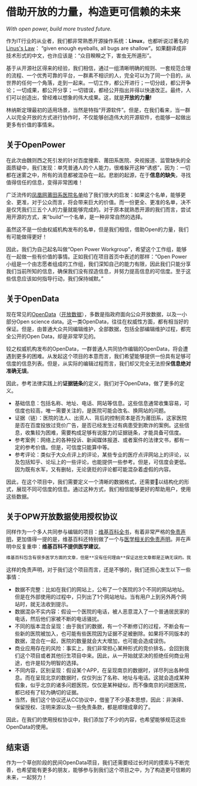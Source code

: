 # 借助开放的力量，构造更可信赖的未来

_With open power, build more trusted future._

作为IT行业的从业者，我们都非常熟悉开源操作系统：**Linux**，也都听说过著名的[Linus's Law](https://en.wikipedia.org/wiki/Linus's_Law)： “given enough eyeballs, all bugs are shallow”。如果翻译成非技术形式的中文，也许应该是：“众目睽睽之下，害虫无所遁形”。

基于从开源社区得来的经验，我们相信，通过一组清晰明确的规则、一套规范合理的流程、一个优秀可靠的平台，一群素不相识的人，完全可以为了同一个目的，从世界的任何一个角落，走到一起来。一切工作，都公开进行；一切分歧，都公开争论；一切成果，都公开分享；一切错误，都经公开指出并得以快速改正。最终，人们可以创造出，曾经难以想象的伟大成果。这，就是**开放的力量!**

林纳斯定理最初的适用场景，当然是特指“开源软件”。但是，在我们看来，当一群人以完全开放的方式进行协作时，不仅能够创造伟大的开源软件，也能够一起做出更多有价值的事情来。

## 关于OpenPower

在此次由魏则西之死引发的针对百度搜索、莆田系医院、央视报道、监管缺失的全面质疑中，我们发现：单凭普通人的个人能力，很难躲开这种“诱惑”，因为：一切都在迷雾之中，所有的消息都被混杂在一起。悲剧的起源，在于**信息的缺失**，寻找值得信任的信息，变得非常困难！

广泛流传的[凤凰网莆田系医院名单](http://news.ifeng.com/mainland/special/ptxyy/)给了我们很大的启发：如果这个名单，能够更全、更准，对于公众而言，将会带来巨大的价值。而一份更全、更准的名单，决不是仅凭我们三五个人的力量就能够完成的。对于原本就熟悉开源的我们而言，尝试用开源的方式，来“build”一个名单，是一种非常自然的选择。

虽然这不是一份由权威机构发布的名单，但是我们相信，借助Open的力量，我们有可能做得更好！

因此，我们为自己起名叫做“Open Power Workgroup”，希望这个工作组，能够在一起做一些有价值的事情。正如我们在项目首页中表述的那样：“Open Power小组是一个由志愿者组成的工作组，我们深知自己的能力有限，因此我们只能分享我们当前所知的信息，确保我们没有捏造信息，并努力提高信息的可信度。至于这些信息应该如何指导行动，我们保持缄默。”

## 关于OpenData

现在常见的[OpenData](https://en.wikipedia.org/wiki/Open_data)（[开放数据](https://zh.wikipedia.org/wiki/%E9%96%8B%E6%94%BE%E8%B3%87%E6%96%99)），多数是指政府面向公众开放数据，以及一小部分Open science data。这一类OpenData，往往在权威性方面，都有相当好的保证。但是，由普通大众共同编辑维护，全部数据，包括全部编辑维护过程，都完全公开的Open Data，却是非常罕见的。

较之权威机构发布的OpenData，一群普通人共同协作编辑的OpenData，将会遭遇到更多的困难。从发起这个项目的本意而言，我们希望能够提供一份具有足够可信度的信息列表。但是，从实际的编辑过程而言，我们却又完全无法担保**信息绝对准确无误**。

因此，参考法律实践上的**证据链条**的定义，我们对于OpenData，做了更多的定义。

* 基础信息：包括名称、地址、电话、网站等信息。这些信息通常收集容易，可信度也较高，唯一需要关注的，是医院可能会改名、换网站的问题。
* 证据（链）：医院的法人、出资人、背后的控制资本是否为莆田系，这家医院是否在百度投放过竞价广告，是否已经发生过有病患受到欺诈的案例。这些信息，收集较为困难，需要构成足够有说服力的证据链条，才能具备可信度。
* 参考案例：网络上的各种投诉、新闻媒体报道、或者案件的法律文书，都有一定的参考价值。但是，可信度只能算中等。
* 参考评论：类似于大众点评上的评论，某些专业的医疗点评网站上的评论，以及包括知乎、论坛上的一些评论，也能提供一些参考。但是，可信度会更低。因为既有水军，又有删帖，无论褒贬的评论都可能混杂着虚假的内容。

因此，在这个项目中，我们需要定义一个清晰的数据格式，还需要以结构化的形式，展现不同可信度的信息。通过这种方式，我们相信能够更好的帮助用户，使用这些数据。

## 关于OPW开放数据使用授权协议

同样作为一个多人共同参与编辑的项目：[维基百科全书](https://zh.wikipedia.org/)，有着非常严格的[免责声明](https://zh.wikipedia.org/wiki/Wikipedia:%E5%85%8D%E8%B4%A3%E5%A3%B0%E6%98%8E)，更加值得一提的是，维基百科还特别做了一个与[医学相关的免责声明](https://zh.wikipedia.org/wiki/Wikipedia:%E5%8C%BB%E5%AD%A6%E5%A3%B0%E6%98%8E)。并在声明中反复重申：**维基百科不提供医学建议**。

```markdown
维基百科包含有很多医学方面的文章，但是**没有任何理由**保证这些文章都是正确无误的。我们完全不能保证在有关医学文章中的任何陈述是真实、正确或精确的。即使一个关于医学方面的陈述是“准确的”，它也可能并不适合您或您的症状。
```

这样的免责声明，对于我们这个项目而言，还是不够的，我们还担心发生以下一些事情：

* 数据不完整：比如在我们的网站上，公布了一个医院的3个不同的网站地址。但是在外部使用的过程中，只列出了1个网站地址。当有用户上到另外两个网站时，就无法收到提示。
* 数据混杂不实内容：假设一个医院的电话，被人恶意混入了一个普通居民家的电话，然后他们家被不断的电话骚扰。
* 不同的版本混合呈现：由于我们的数据，有一个不断修订的过程，不断会有一些新的医院被加入，也可能有些医院因为证据不足被删除。如果将不同版本的数据，混合在一起，医院的数量就会大大增加，也可能会造成误伤。
* 商业应用存在的风险：事实上，我们非常担心某种形式的竞价排名，会回到我们这个项目或者其他衍生项目中来。因此，从一开始就坚决的拒绝任何商业用途，也许是较为明智的选择。
* 不同内容，区别呈现：假设某个APP，在呈现南京的数据时，详尽列出各种信息。而在呈现北京的数据时，仅仅列出了名称、地址与电话。这就会造成某种假象，似乎北京的诸多问题医院，仅仅是某种疑似，而不像南京的问题医院，都已经有了较为确切的证据。
* 当然，我们这个协议还从CC协议中，借鉴了不少基本思想，因此：非演绎、保留授权、注明来源以及一些免责条款，都是顺理成章的了。

因此，在我们的使用授权协议中，我们添加了不少的内容，也希望能够规范这些OpenData的使用。

## 结束语

作为一个草创阶段的民间OpenData项目，我们还需要经过长时间的摸索与不断完善，也希望能有更多的朋友，能够参与到我们这个项目之中，为了构造更可信赖的未来，一起努力！
